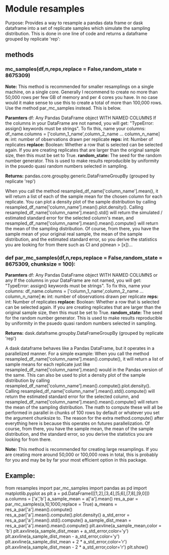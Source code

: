 # Module resamples

Purpose: Provides a way to resample a pandas data frame or dask dataframe into a
set of replicate samples which simulate the sampling distribution. This is done
in one line of code and returns a dataframe grouped by replicate 'rep':

## methods

### mc_samples(df,n,reps,replace = False,random_state = 8675309)

**Note:** This method is recommended for smaller resamplings on a single machine, on
a single core. Generally I recommend to create no more than 50,000 rows per few GB of memory
and per 4 cores you have. In no case would it make sense to use this to create a total of more than
100,000 rows. Use the method par_mc_samples instead. This is below.  

**Paramters**
df: Any Pandas DataFrame object WITH NAMED COLUMNS If the columns in your
DataFrame are not named, you will get:
"TypeError: assign() keywords must be strings". To fix this, name your columns:
df_name.columns = ['column_1_name',column_2_name ... column_n_name]
**n:** int: number of observations drawn per replicate
**reps:** int: Number of replicates
**replace:** Boolean: Whether a row that is selected can be selected again. If you are
creating replicates that are larger than the original sample size, then this
must be set to True.
**random_state:** The seed for the random number generator. This is used to make results reproducible by uniformity in the psuedo quasi random numbers selected in sampling.

**Returns:** pandas.core.groupby.generic.DataFrameGroupBy (grouped by replicate 'rep')

When you call the method resampled_df_name['column_name'].mean(),
it will return a list of each of the sample mean for the chosen column for each replicate.
You can plot a density plot of the sample distribution by calling resampled_df_name['column_name'].mean().plot.density(). Calling resampled_df_name['column_name'].mean().std() will return the simulated / estimated standard error for the selected column's mean, and resampled_df_name['column_name'].mean().mean().compute() will return the mean of the sampling distribution. Of course, from there, you have the sample mean of your original real sample, the mean of the sample distribution, and the estimated standard error, so you derive the statistics you are looking for from there such as CI and p(mean > [x])...


### def par_mc_samples(df,n,reps,replace = False,random_state = 8675309, chunksize = 100):

**Paramters**
df: Any Pandas DataFrame object WITH NAMED COLUMNS or any  If the columns in your
DataFrame are not named, you will get:
"TypeError: assign() keywords must be strings". To fix this, name your columns:
df_name.columns = ['column_1_name',column_2_name ... column_n_name]
**n:** int: number of observations drawn per replicate
**reps:** int: Number of replicates
**replace:** Boolean: Whether a row that is selected can be selected again. If you are
creating replicates that are larger than the original sample size, then this
must be set to True.
**random_state:** The seed for the random number generator. This is used to make results reproducible by uniformity in the psuedo quasi random numbers selected in sampling.

**Returns:** dask.dataframe.groupby.DataFrameGroupBy (grouped by replicate 'rep')

A dask dataframe behaves like a Pandas DataFrame, but it operates in a
parallelized manner. For a simple example: When you call the method resampled_df_name['column_name'].mean().compute(),
it will return a list of sample means for each replicate just like resampled_df_name['column_name'].mean() would in the Pandas version of the same. This can also be used to plot a density plot of the sample distribution by calling resampled_df_name['column_name'].mean().compute().plot.density(). Calling resampled_df_name['column_name'].mean().std().compute() will return the estimated standard error for the selected column, and resampled_df_name['column_name'].mean().mean().compute() will return the mean of the sampling distribution. The math to compute these will all be performed in parallel in chunks of 100 rows by default or whatever you set the argument chunksize to. The reason for the extra method.compute() after everything here is because this operates on futures parallelization. Of course, from there, you have the sample mean, the mean of the sample distribution, and the standard error, so you derive the statistics you are looking for from there.

**Note:** This method is recommended for creating large resamplings. If
you are creating more around 50,000 or 100,000 rows in total, this is probably for you and
may be by far your most efficient option in this package.

## Example:
from resamples import par_mc_samples
import pandas as pd
import matplotlib.pyplot as plt
a = pd.DataFrame([[1,2],[3,4],[5,6],[7,8],[9,0]])
a.columns = ['a','b']
a_sample_mean = a['a'].mean()
res_a_par = par_mc_samples(a,10,1000,replace = True)
a_means = res_a_par['a'].mean().compute()
res_a_par['a'].mean().compute().plot.density()
a_std_error = res_a_par['a'].mean().std().compute()
a_sample_dist_mean = res_a_par['a'].mean().mean().compute()
plt.axvline(a_sample_mean,color = 'b')
plt.axvline(a_sample_dist_mean + a_std_error,color='y')
plt.axvline(a_sample_dist_mean - a_std_error,color='y')
plt.axvline(a_sample_dist_mean + 2 * a_std_error,color='r')
plt.axvline(a_sample_dist_mean - 2 * a_std_error,color='r')
plt.show()
